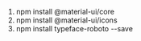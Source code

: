 1. npm install @material-ui/core
2. npm install @material-ui/icons
3. npm install typeface-roboto --save
